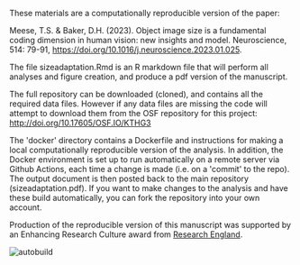 These materials are a computationally reproducible version of the paper:

Meese, T.S. & Baker, D.H. (2023). Object image size is a fundamental coding dimension in human vision: new insights and model. 
Neuroscience, 514: 79-91, https://doi.org/10.1016/j.neuroscience.2023.01.025.

The file sizeadaptation.Rmd is an R markdown file that will perform all analyses and figure creation, and produce a pdf version of the manuscript.

The full repository can be downloaded (cloned), and contains all the required data files. 
However if any data files are missing the code will attempt to download them from the OSF repository for this project:
http://doi.org/10.17605/OSF.IO/KTHG3

The 'docker' directory contains a Dockerfile and instructions for making a local computationally reproducible version of the analysis. In addition, the Docker environment is set up to run automatically on a remote server via Github Actions, each time a change is made (i.e. on a 'commit' to the repo). The output document is then posted back to the main repository (sizeadaptation.pdf). If you want to make changes to the analysis and have these build automatically, you can fork the repository into your own account.

Production of the reproducible version of this manuscript was supported by an Enhancing Research Culture award from [Research England](https://www.ukri.org/councils/research-england/).

![autobuild](https://github.com/bakerdh/SizeAdaptation/workflows/autobuild/badge.svg)